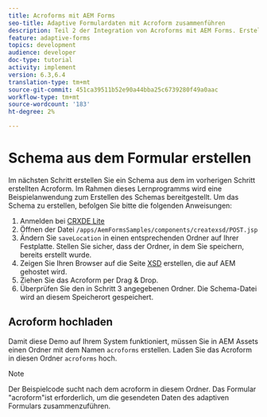```yaml
---
title: Acroforms mit AEM Forms
seo-title: Adaptive Formulardaten mit Acroform zusammenführen
description: Teil 2 der Integration von Acroforms mit AEM Forms. Erstellen Sie ein Schema aus einem Acroform.
feature: adaptive-forms
topics: development
audience: developer
doc-type: tutorial
activity: implement
version: 6.3,6.4
translation-type: tm+mt
source-git-commit: 451ca39511b52e90a44bba25c6739280f49a0aac
workflow-type: tm+mt
source-wordcount: '183'
ht-degree: 2%

---
```



# Schema aus dem Formular erstellen

Im nächsten Schritt erstellen Sie ein Schema aus dem im vorherigen Schritt erstellten Acroform. Im Rahmen dieses Lernprogramms wird eine Beispielanwendung zum Erstellen des Schemas bereitgestellt. Um das Schema zu erstellen, befolgen Sie bitte die folgenden Anweisungen:

1. Anmelden bei [CRXDE Lite](http://localhost:4502/crx/de)
2. Öffnen der Datei `/apps/AemFormsSamples/components/createxsd/POST.jsp`
3. Ändern Sie `saveLocation` in einen entsprechenden Ordner auf Ihrer Festplatte. Stellen Sie sicher, dass der Ordner, in dem Sie speichern, bereits erstellt wurde.
4. Zeigen Sie Ihren Browser auf die Seite [XSD](http://localhost:4502/content/DocumentServices/CreateXsd.html) erstellen, die auf AEM gehostet wird.
5. Ziehen Sie das Acroform per Drag &amp; Drop.
6. Überprüfen Sie den in Schritt 3 angegebenen Ordner. Die Schema-Datei wird an diesem Speicherort gespeichert.

## Acroform hochladen

Damit diese Demo auf Ihrem System funktioniert, müssen Sie in AEM Assets einen Ordner mit dem Namen `acroforms` erstellen. Laden Sie das Acroform in diesen Ordner `acroforms` hoch.

>[!NOTE]
>
>Der Beispielcode sucht nach dem acroform in diesem Ordner. Das Formular &quot;acroform&quot;ist erforderlich, um die gesendeten Daten des adaptiven Formulars zusammenzuführen.
